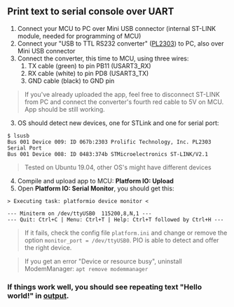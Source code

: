 ## Print text to serial console over UART

1. Connect your MCU to PC over Mini USB connector (internal ST-LINK module, needed for programming of MCU)
2. Connect your "USB to TTL RS232 converter" ([PL2303](https://www.aliexpress.com/item/1981712661.html)) to PC, also over Mini USB connector
3. Connect the converter, this time to MCU, using three wires:
    1. TX cable (green) to pin PB11 (USART3_RX)
    2. RX cable (white) to pin PD8 (USART3_TX)
    3. GND cable (black) to GND pin
> If you've already uploaded the app, feel free to disconnect ST-LINK from PC and connect the converter's fourth red cable to 5V on MCU. App should be still working.    
3. OS should detect new devices, one for STLink and one for serial port:
```
$ lsusb
Bus 001 Device 009: ID 067b:2303 Prolific Technology, Inc. PL2303 Serial Port
Bus 001 Device 008: ID 0483:374b STMicroelectronics ST-LINK/V2.1
```
> Tested on Ubuntu 19.04, other OS's might have different devices
4. Compile and upload app to MCU: **Platform IO: Upload**
5. Open **Platform IO: Serial Monitor**, you should get this:
```
> Executing task: platformio device monitor <

--- Miniterm on /dev/ttyUSB0  115200,8,N,1 ---
--- Quit: Ctrl+C | Menu: Ctrl+T | Help: Ctrl+T followed by Ctrl+H ---
```
> If it fails, check the config file `platform.ini` and change or remove the option `monitor_port = /dev/ttyUSB0`. PIO is able to detect and offer the right device.

> If you get an error "Device or resource busy", uninstall ModemManager: `apt remove modemmanager`

### If things work well, you should see repeating text "Hello world!" in [output](printfOverUART.webm).
